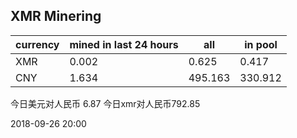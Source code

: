 ## XMR Minering

|currency|mined in last 24 hours|all|in pool|
|---|---|---|---|
|XMR|0.002|0.625|0.417|
|CNY|1.634|495.163|330.912|

今日美元对人民币 6.87	今日xmr对人民币792.85


2018-09-26 20:00
